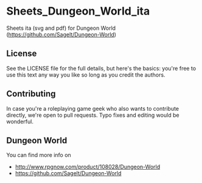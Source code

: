 Sheets_Dungeon_World_ita
========================
Sheets ita (svg and pdf) for Dungeon World (https://github.com/Sagelt/Dungeon-World)

## License
See the LICENSE file for the full details, but here's the basics: you're free to use this text any way you like so long as you credit the authors.

## Contributing
In case you're a roleplaying game geek who also wants to contribute directly, we're open to pull requests. Typo fixes and editing would be wonderful.

## Dungeon World
You can find more info on
- http://www.rpgnow.com/product/108028/Dungeon-World
- https://github.com/Sagelt/Dungeon-World
